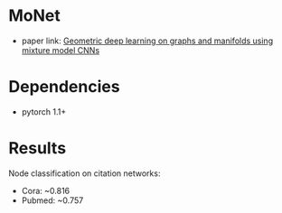 MoNet
=====

- paper link: [Geometric deep learning on graphs and manifolds using mixture model CNNs](https://arxiv.org/pdf/1611.08402.pdf)

Dependencies
============

- pytorch 1.1+

Results
=======

Node classification on citation networks:
- Cora: ~0.816
- Pubmed: ~0.757
